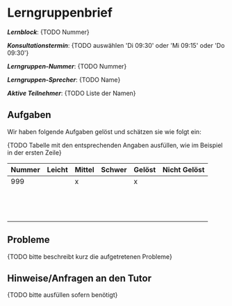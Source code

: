 # Lerngruppenbrief

***Lernblock***: {TODO Nummer}

***Konsultationstermin***: {TODO auswählen 'Di 09:30' oder 'Mi 09:15' oder 'Do 09:30'}

***Lerngruppen-Nummer***: {TODO Nummer}

***Lerngruppen-Sprecher***: {TODO Name}

***Aktive Teilnehmer***: {TODO Liste der Namen}

## Aufgaben

Wir haben folgende Aufgaben gelöst und schätzen sie wie folgt ein:

{TODO Tabelle mit den entsprechenden Angaben ausfüllen, wie im Beispiel in der ersten Zeile}

|Nummer |Leicht |Mittel |Schwer |Gelöst |Nicht Gelöst |
|-------|-------|-------|-------|-------|-------------|
|999    |       |x      |       |x      |             |
|       |       |       |       |       |             |
|       |       |       |       |       |             |
|       |       |       |       |       |             |
|       |       |       |       |       |             |
|       |       |       |       |       |             |
|       |       |       |       |       |             |
|       |       |       |       |       |             |
|       |       |       |       |       |             |
|       |       |       |       |       |             |
|       |       |       |       |       |             |
|       |       |       |       |       |             |
|       |       |       |       |       |             |
|       |       |       |       |       |             |

## Probleme

{TODO bitte beschreibt kurz die aufgetretenen Probleme}

## Hinweise/Anfragen an den Tutor

{TODO bitte ausfüllen sofern benötigt}
